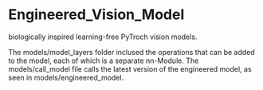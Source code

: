 # Engineered_Vision_Model
biologically inspired learning-free PyTroch vision models. 

The models/model_layers folder inclused the operations that can be added to the model, each of which is a separate nn-Module. The models/call_model file calls the latest version of the engineered model, as seen in models/engineered_model.
 
